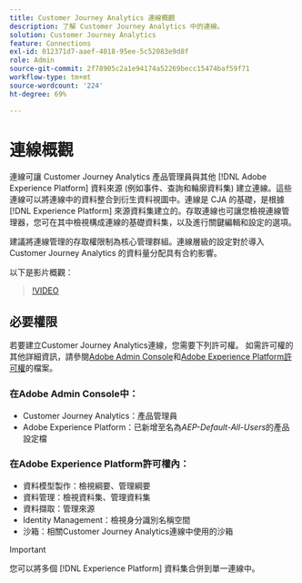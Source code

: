 ```yaml
---
title: Customer Journey Analytics 連線概觀
description: 了解 Customer Journey Analytics 中的連線。
solution: Customer Journey Analytics
feature: Connections
exl-id: 012371d7-aaef-4018-95ee-5c52083e9d8f
role: Admin
source-git-commit: 2f78905c2a1e94174a52269becc15474baf59f71
workflow-type: tm+mt
source-wordcount: '224'
ht-degree: 69%

---
```


# 連線概觀

連線可讓 Customer Journey Analytics 產品管理員與其他 [!DNL Adobe Experience Platform] 資料來源 (例如事件、查詢和輪廓資料集) 建立連線。這些連線可以將連線中的資料整合到衍生資料視圖中。連線是 CJA 的基礎，是根據 [!DNL Experience Platform] 來源資料集建立的。存取連線也可讓您檢視連線管理器，您可在其中檢視構成連線的基礎資料集，以及進行關鍵編輯和設定的選項。

建議將連線管理的存取權限制為核心管理群組。連線層級的設定對於導入 Customer Journey Analytics 的資料量分配具有合約影響。

以下是影片概觀：

>[!VIDEO](https://video.tv.adobe.com/v/35111/?quality=12&learn=on)

## 必要權限

若要建立Customer Journey Analytics連線，您需要下列許可權。 如需許可權的其他詳細資訊，請參閱[Adobe Admin Console](https://helpx.adobe.com/tw/enterprise/admin-guide.html/enterprise/using/manage-permissions-and-roles.ug.html)和[Adobe Experience Platform許可權](https://experienceleague.adobe.com/en/docs/experience-platform/access-control/home)的檔案。

### 在Adobe Admin Console中：

* Customer Journey Analytics：產品管理員
* Adobe Experience Platform：已新增至名為&#x200B;*AEP-Default-All-Users*&#x200B;的產品設定檔

### 在Adobe Experience Platform許可權內：

* 資料模型製作：檢視綱要、管理綱要
* 資料管理：檢視資料集、管理資料集
* 資料擷取：管理來源
* Identity Management：檢視身分識別名稱空間
* 沙箱：相關Customer Journey Analytics連線中使用的沙箱

>[!IMPORTANT]
>
>您可以將多個 [!DNL Experience Platform] 資料集合併到單一連線中。
